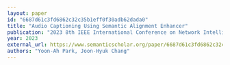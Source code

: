 ```yaml
---
layout: paper
id: "6687d61c3fd6862c32c35b1eff0f30adb62dada0"
title: "Audio Captioning Using Semantic Alignment Enhancer"
publication: "2023 8th IEEE International Conference on Network Intelligence and Digital Content (IC-NIDC)"
year: 2023
external_url: https://www.semanticscholar.org/paper/6687d61c3fd6862c32c35b1eff0f30adb62dada0
authors: "Yoon-Ah Park, Joon-Hyuk Chang"
---
```

